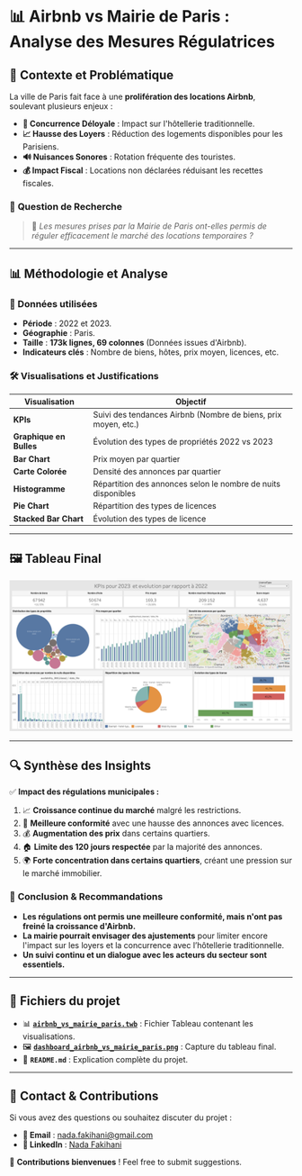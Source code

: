 # 📊 Airbnb vs Mairie de Paris : Analyse des Mesures Régulatrices

## 📌 Contexte et Problématique
La ville de Paris fait face à une **prolifération des locations Airbnb**, soulevant plusieurs enjeux :
- **🏨 Concurrence Déloyale** : Impact sur l'hôtellerie traditionnelle.
- **📈 Hausse des Loyers** : Réduction des logements disponibles pour les Parisiens.
- **🔊 Nuisances Sonores** : Rotation fréquente des touristes.
- **💰 Impact Fiscal** : Locations non déclarées réduisant les recettes fiscales.

### 🎯 **Question de Recherche**
> 📌 *Les mesures prises par la Mairie de Paris ont-elles permis de réguler efficacement le marché des locations temporaires ?*

---

## 📊 **Méthodologie et Analyse**
### **📁 Données utilisées**
- **Période** : 2022 et 2023.
- **Géographie** : Paris.
- **Taille** : **173k lignes, 69 colonnes** (Données issues d'Airbnb).
- **Indicateurs clés** : Nombre de biens, hôtes, prix moyen, licences, etc.

### **🛠 Visualisations et Justifications**
| **Visualisation** | **Objectif** |
|------------------|-------------|
| **KPIs** | Suivi des tendances Airbnb (Nombre de biens, prix moyen, etc.) |
| **Graphique en Bulles** | Évolution des types de propriétés 2022 vs 2023 |
| **Bar Chart** | Prix moyen par quartier |
| **Carte Colorée** | Densité des annonces par quartier |
| **Histogramme** | Répartition des annonces selon le nombre de nuits disponibles |
| **Pie Chart** | Répartition des types de licences |
| **Stacked Bar Chart** | Évolution des types de licence |

---

## 🖼️ **Tableau Final**
![Airbnb Data Visualization](dashboard_airbnb_vs_mairie_paris.png)

---

## 🔍 **Synthèse des Insights**
✅ **Impact des régulations municipales :**
1. 📈 **Croissance continue du marché** malgré les restrictions.
2. 🎫 **Meilleure conformité** avec une hausse des annonces avec licences.
3. 💰 **Augmentation des prix** dans certains quartiers.
4. 🏠 **Limite des 120 jours respectée** par la majorité des annonces.
5. 🌍 **Forte concentration dans certains quartiers**, créant une pression sur le marché immobilier.

### 📌 **Conclusion & Recommandations**
- **Les régulations ont permis une meilleure conformité, mais n'ont pas freiné la croissance d'Airbnb.**
- **La mairie pourrait envisager des ajustements** pour limiter encore l'impact sur les loyers et la concurrence avec l’hôtellerie traditionnelle.
- **Un suivi continu et un dialogue avec les acteurs du secteur sont essentiels.**

---

## 📂 **Fichiers du projet**
- 📊 **[`airbnb_vs_mairie_paris.twb`](airbnb_vs_mairie_paris.twb)** : Fichier Tableau contenant les visualisations.
- 🖼️ **[`dashboard_airbnb_vs_mairie_paris.png`](dashboard_airbnb_vs_mairie_paris.png)** : Capture du tableau final.
- 📝 **`README.md`** : Explication complète du projet.


---
## 📧 **Contact & Contributions**
Si vous avez des questions ou souhaitez discuter du projet :
- **📩 Email** : nada.fakihani@gmail.com
- **🔗 LinkedIn** : [Nada Fakihani](https://www.linkedin.com/in/nadafakihani/)

📌 **Contributions bienvenues** ! Feel free to submit suggestions.
